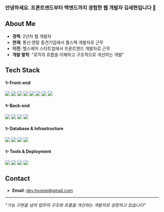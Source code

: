 ### 안녕하세요. 프론트엔드부터 백엔드까지 경험한 웹 개발자 김세현입니다 👋

## About Me
- **경력**: 2년차 웹 개발자
- **현재**: 통신·렌탈 중견기업에서 풀스택 개발자로 근무
- **이전**: 헬스케어 스타트업에서 프론트엔드 개발자로 근무
- **개발 철학**: "로직의 흐름을 이해하고 구조적으로 개선하는 개발"

## Tech Stack

#### ✨ Front-end
<p>
  <img src="https://img.shields.io/badge/Next.js-000000?style=flat-square&logo=Next.js&logoColor=white"/>
  <img src="https://img.shields.io/badge/React-20232A?style=flat-square&logo=React&logoColor=61DAFB"/>
  <img src="https://img.shields.io/badge/TypeScript-3178C6?style=flat-square&logo=TypeScript&logoColor=white"/>
  <img src="https://img.shields.io/badge/JavaScript-F7DF1E?style=flat-square&logo=JavaScript&logoColor=black"/>
  <img src="https://img.shields.io/badge/jQuery-0769AD?style=flat-square&logo=jQuery&logoColor=white"/>
  <img src="https://img.shields.io/badge/HTML5-E34F26?style=flat-square&logo=html5&logoColor=white"/>
  <img src="https://img.shields.io/badge/CSS3-1572B6?style=flat-square&logo=css3&logoColor=white"/>
  <img src="https://img.shields.io/badge/Tailwind-06B6D4?style=flat-square&logo=tailwindcss&logoColor=white"/>
</p>

#### ✨ Back-end
<p>
  <img src="https://img.shields.io/badge/NestJS-E0234E?style=flat-square&logo=NestJS&logoColor=white"/>
  <img src="https://img.shields.io/badge/ASP.NET-512BD4?style=flat-square&logo=.NET&logoColor=white"/>
  <img src="https://img.shields.io/badge/Node.js-339933?style=flat-square&logo=Node.js&logoColor=white"/>
  <img src="https://img.shields.io/badge/Express-000000?style=flat-square&logo=Express&logoColor=white"/>
</p>

#### ✨ Database & Infrastructure
<p>
  <img src="https://img.shields.io/badge/Microsoft SQL Server-CC2927?style=flat-square&logo=microsoft-sql-server&logoColor=white"/>
  <img src="https://img.shields.io/badge/MySQL-4479A1?style=flat-square&logo=MySQL&logoColor=white"/>
  <img src="https://img.shields.io/badge/MongoDB-47A248?style=flat-square&logo=MongoDB&logoColor=white"/>
  <img src="https://img.shields.io/badge/Windows Server-0078D4?style=flat-square&logo=Windows&logoColor=white"/>
</p>

#### ✨ Tools & Deployment
<p>
  <img src="https://img.shields.io/badge/Git-F05032?style=flat-square&logo=git&logoColor=white"/>
  <img src="https://img.shields.io/badge/GitHub-181717?style=flat-square&logo=GitHub&logoColor=white"/>
  <img src="https://img.shields.io/badge/Jira-0052CC?style=flat-square&logo=Jira&logoColor=white"/>
  <img src="https://img.shields.io/badge/Vercel-000000?style=flat-square&logo=Vercel&logoColor=white"/>
</p>


## Contact 
- **Email**: dev.hyonie@gmail.com

---

*"기능 구현을 넘어 업무의 구조와 흐름을 개선하는 개발자로 성장하고 있습니다"*
